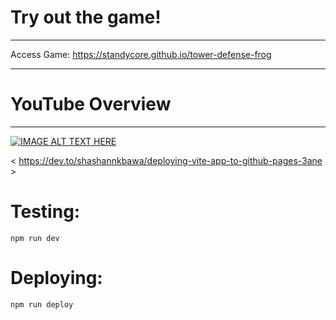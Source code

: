 # Try out the game!

---

Access Game: https://standycore.github.io/tower-defense-frog

---

# YouTube Overview

---

[![IMAGE ALT TEXT HERE](https://img.youtube.com/vi/DI9u9McFnHc/0.jpg)](https://www.youtube.com/watch?v=DI9u9McFnHc)

< https://dev.to/shashannkbawa/deploying-vite-app-to-github-pages-3ane >


# Testing:

`npm run dev`

# Deploying:

`npm run deploy`
